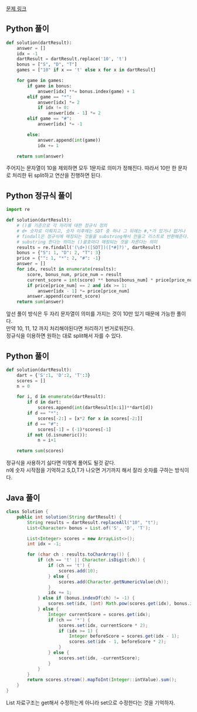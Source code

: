 [문제 링크](https://programmers.co.kr/learn/courses/30/lessons/17682)


## Python 풀이
```python
def solution(dartResult):
    answer = []
    idx = -1
    dartResult = dartResult.replace('10', 't')
    bonus = ["S", "D", "T"]
    games = ["10" if x == 't' else x for x in dartResult]

    for game in games:
        if game in bonus:
            answer[idx] **= bonus.index(game) + 1
        elif game == "*":
            answer[idx] *= 2
            if idx != 0:
                answer[idx - 1] *= 2
        elif game == "#":
            answer[idx] *= -1

        else:
            answer.append(int(game))
            idx += 1

    return sum(answer)
```
주어지는 문자열이 10을 제외하면 모두 1문자로 의미가 정해진다. 따라서 10만 한 문자로 처리한 뒤 split하고 연산을 진행하면 된다.  

## Python 정규식 풀이
```python
import re

def solution(dartResult):    
    # ()를 기준으로 각 자리에 대한 정규식 정의
    # d+ 숫자로 이뤄지고, 숫자 이후에는 SDT 중 하나 그 뒤에는 #,*가 있거나 없거나
    # findall은 정규식에 매칭되는 것들을 substring해서 만들고 리스트로 반환해준다.
    # substring 한다는 의미는 ()괄호마다 매핑되는 것을 자른다는 의미
    results = re.findall('(\d+)([SDT])([*#]?)', dartResult)
    bonus = {"S": 1, "D": 2, "T": 3}
    price = {"": 1, "*": 2, "#": -1}
    answer = []
    for idx, result in enumerate(results):
        score, bonus_num, price_num = result
        current_score = int(score) ** bonus[bonus_num] * price[price_num]
        if price[price_num] == 2 and idx >= 1:
            answer[idx - 1] *= price[price_num]
        answer.append(current_score)
    return sum(answer)    
```
앞선 풀이 방식은 두 자리 문자열이 의미를 가지는 것이 10만 있기 때문에 가능한 풀이다.  
만약 10, 11, 12 까지 처리해야된다면 처리하기 번거로워진다.  
정규식을 이용하면 원하는 대로 split해서 자를 수 있다.

## Python 풀이
```python
def solution(dartResult):
    dart = {'S':1, 'D':2, 'T':3}
    scores = []
    n = 0

    for i, d in enumerate(dartResult):
        if d in dart:
            scores.append(int(dartResult[n:i])**dart[d])
        if d == "*":
            scores[-2:] = [x*2 for x in scores[-2:]]
        if d == "#":
            scores[-1] = (-1)*scores[-1]
        if not (d.isnumeric()):
            n = i+1

    return sum(scores)
```
정규식을 사용하기 싫다면 이렇게 풀어도 될것 같다.  
n에 숫자 시작점을 기억하고 S,D,T가 나오면 거기까지 해서 잘라 숫자를 구하는 방식이다.

## Java 풀이
```java
class Solution {
    public int solution(String dartResult) {
        String results = dartResult.replaceAll("10", "t");
        List<Character> bonus = List.of('S', 'D', 'T');

        List<Integer> scores = new ArrayList<>();
        int idx = -1;

        for (char ch : results.toCharArray()) {
            if (ch == 't' || Character.isDigit(ch)) {
                if (ch == 't') {
                    scores.add(10);
                } else {
                    scores.add(Character.getNumericValue(ch));
                }
                idx += 1;
            } else if (bonus.indexOf(ch) != -1) {
                scores.set(idx, (int) Math.pow(scores.get(idx), bonus.indexOf(ch) + 1));
            } else {
                Integer currentScore = scores.get(idx);
                if (ch == '*') {
                    scores.set(idx, currentScore * 2);
                    if (idx >= 1) {
                        Integer beforeScore = scores.get(idx - 1);
                        scores.set(idx - 1, beforeScore * 2);
                    }
                } else {
                    scores.set(idx, -currentScore);
                }
            }
        }
        return scores.stream().mapToInt(Integer::intValue).sum();
    }
}
```
List 자료구조는 get해서 수정하는게 아니라 set으로 수정한다는 것을 기억하자.